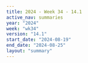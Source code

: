 ```yaml
---
title: 2024 - Week 34 - 14.1
active_nav: summaries
year: "2024"
week: "wk34"
version: "14.1"
start_date: "2024-08-19"
end_date: "2024-08-25"
layout: "summary"
---
```

